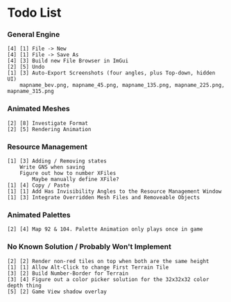 ﻿# Todo List

### General Engine

    [4] [1] File -> New
    [4] [1] File -> Save As
    [4] [3] Build new File Browser in ImGui
    [2] [5] Undo
    [1] [3] Auto-Export Screenshots (four angles, plus Top-down, hidden UI)
        mapname_bev.png, mapname_45.png, mapname_135.png, mapname_225.png, mapname_315.png

### Animated Meshes

    [2] [8] Investigate Format
    [2] [5] Rendering Animation

### Resource Management

    [1] [3] Adding / Removing states
        Write GNS when saving
        Figure out how to number XFiles
            Maybe manually define XFile?
    [1] [4] Copy / Paste
    [1] [1] Add Has Invisibility Angles to the Resource Management Window
    [1] [3] Integrate Overridden Mesh Files and Removeable Objects

### Animated Palettes

    [2] [4] Map 92 & 104. Palette Animation only plays once in game

### No Known Solution / Probably Won't Implement

    [2] [2] Render non-red tiles on top when both are the same height
    [1] [1] Allow Alt-Click to change First Terrain Tile
    [3] [2] Build Number-Border for Terrain
    [3] [4] Figure out a color picker solution for the 32x32x32 color depth thing
    [5] [2] Game View shadow overlay
